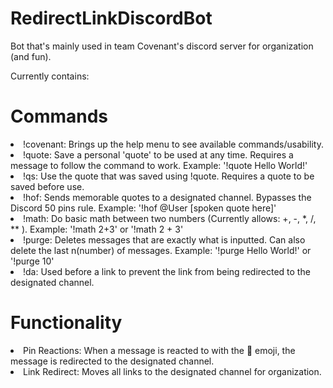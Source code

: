 # RedirectLinkDiscordBot
Bot that's mainly used in team Covenant's discord server for organization (and fun).

Currently contains:
<h1>Commands</h1> 

<li>!covenant: Brings up the help menu to see available commands/usability.</li>

<li>!quote: Save a personal 'quote' to be used at any time. Requires a message to follow the command to work. Example: '!quote Hello World!'</li>

<li>!qs: Use the quote that was saved using !quote. Requires a quote to be saved before use.</li>

<li>!hof: Sends memorable quotes to a designated channel. Bypasses the Discord 50 pins rule. Example: '!hof @User [spoken quote here]'</li>

<li>!math: Do basic math between two numbers (Currently allows: +, -, *, /, ** ). Example: '!math 2+3' or '!math 2 + 3' </li>

<li>!purge: Deletes messages that are exactly what is inputted. Can also delete the last n(number) of messages. Example: '!purge Hello World!' or '!purge 10'</li>

<li>!da: Used before a link to prevent the link from being redirected to the designated channel.</li>

<h1>Functionality</h1> 

<li>Pin Reactions: When a message is reacted to with the 📌 emoji, the message is redirected to the designated channel. </li>

<li>Link Redirect: Moves all links to the designated channel for organization.</li>
